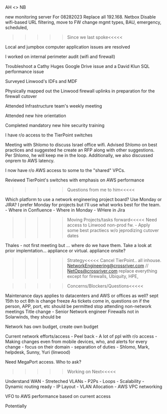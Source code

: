 AH <> NB


new monitoring server
For 08282023
Replace all 192.168.
Netbox
Disable wifi-based URL filtering, move to FW
change mgmt types, BAU, emergency, scheduled, 





>>>>>Since we last spoke<<<<<

Local and jumpbox computer application issues are resolved

I worked on internal perimeter audit (wifi and firewall)

Troubleshoot a Cathy Huges Google Drive issue and a David Klun SQL performance issue

Surveyed Linwood's IDFs and MDF

Physically mapped out the Linwood firewall uplinks in preparation for the firewall cutover

Attended Infrastructure team's weekly meeting

Attended new hire orientation

Completed mandatory new hire security training

I have r/o access to the TierPoint switches

Meeting with Shlomo to discuss Israel office wifi. Advised Shlomo on best practices and suggested he create an RFP along with other suggestions. Per Shlomo, he will keep me in the loop. Additionally, we also discussed onprem to AWS latency.

I now have r/o AWS access to some to the "shared" VPCs.

Reviewed TierPoint's switches with emphasis on AWS performance




>>>>>Questions from me to him<<<<<

Which platform to use a network engineering project board? Use Monday or JIRA? I prefer Monday for projects but I'll use what works best for the team.
    - Where in Confluence
    - Where in Monday
    - WHere in Jira


>>>>>Moving Projects/tasks forward<<<<<
Need access to Linwood non-prod fw.
    - Apply some best practiecs w/o jeprodizing cutover dates


Thales - not first meeting but ... where do we have them. Take a look at prior implemtation... appliance or virtual. appliance onsite? 


>>>>>Strategy<<<<<
Cancel TierPoint.. all inhouse. 
NetworkEngineering@crossriver.com // NetOps@crossriver.com
replace everything except for firewalls, Ubiquity, HPE, 




>>>>>Concerns/Blockers/Questions<<<<<

Maintenance days applies to datacenters and AWS or offices as well? sept 15th to oct 8th is change freeze
As tickets come in, questions on if the person, APP, port, etc should be permitted
stop attending non-network meetings
Title change - Senior Network engineer
Firewalls not in Solarwinds, they should be

Network has own budget, create own budget


Current network efforts/access - Peel back
    - A lot of ppl with r/o access
    - Making changes even from mobile devices, who, and alerts for every change
    - focus on their domain
    - separation of duties
    - Shlomo, Mark, helpdesk, Sunny, Yuri (linwood)

Need MegaPort access. Who to ask?




>>>>>Working on Next<<<<<

Understand WAN
    - Streteched VLANs
    - P2Ps
    - Loops
    - Scalability
    - Dynamic routing ready
    - IP Layout
    - VLAN Allocation
    - AWS VPC networking

VFO to AWS performance based on current access

Potentially 
